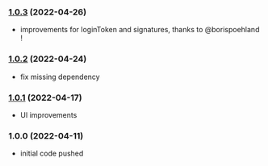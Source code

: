 ### [1.0.3](https://github.com/ElvenTools/elven-tools-dapp/releases/tag/v1.0.3) (2022-04-26)
- improvements for loginToken and signatures, thanks to @borispoehland !

### [1.0.2](https://github.com/ElvenTools/elven-tools-dapp/releases/tag/v1.0.2) (2022-04-24)
- fix missing dependency

### [1.0.1](https://github.com/ElvenTools/elven-tools-dapp/releases/tag/v1.0.1) (2022-04-17)
- UI improvements

### 1.0.0 (2022-04-11)
- initial code pushed
